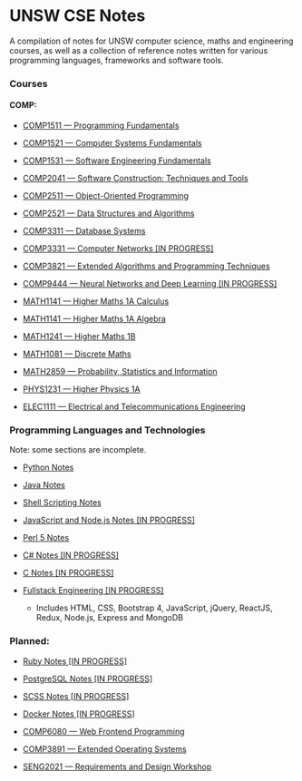 # UNSW CSE Notes
A compilation of notes for UNSW computer science, maths and engineering courses, as well as a collection of reference notes written for various programming languages, frameworks and software tools.

### Courses

#### COMP:
- <a href="https://www.notion.so/tymz/COMP1511-Programming-Fundamentals-dd71641eb8cb4d5f851db730cd07b941">COMP1511 — Programming Fundamentals</a>

- <a href="https://www.notion.so/tymz/COMP1521-Computer-Systems-Fundamentals-a0976cf0fcd34bb49360887a9167ae09">COMP1521 — Computer Systems Fundamentals</a>

- <a href="https://www.notion.so/tymz/COMP1531-Software-Engineering-Fundamentals-61b3b7b9d65148b0835ad62c934257de">COMP1531 — Software Engineering Fundamentals</a>

- <a href="https://www.notion.so/tymz/COMP2041-Software-Construction-Techniques-and-Tools-2965b1dd191c4bbf8ac131bbc9e9a74d">COMP2041 — Software Construction: Techniques and Tools</a>

- <a href="https://www.notion.so/tymz/COMP2511-Object-Oriented-Programming-cf5f3f332e10416caede894ec3e00d9d">COMP2511 — Object-Oriented Programming</a>

- <a href="https://www.notion.so/tymz/COMP2521-Data-Structures-and-Algorithms-708288ca10b541e5b21bd26a1179f52b">COMP2521 — Data Structures and Algorithms</a>

- <a href="https://www.notion.so/tymz/COMP3311-Database-System-2e574e205ef54dee8a525e13fa0ad48c">COMP3311 — Database Systems</a>

- <a href="https://www.notion.so/tymz/COMP3331-Computer-Networks-e151e541990941ec9d493d50d43eab75">COMP3331 — Computer Networks [IN PROGRESS]</a>

- <a href="https://docs.google.com/document/d/11XoevcA9kJeEW5sUtsIWotC34pyllP7mIRXsw3aqr3M/edit?usp=sharing">COMP3821 — Extended Algorithms and Programming Techniques</a>

- <a href="https://github.com/Tymotex/Neural-Networks">COMP9444 — Neural Networks and Deep Learning [IN PROGRESS]</a>

- <a href="https://docs.google.com/document/d/1LdtCi2MAIJy8ItS3NaAw9MrGN-X0fFn7ksCnMiXYh4c/edit?usp=sharing">MATH1141 — Higher Maths 1A Calculus</a>

- <a href="https://docs.google.com/document/d/15KoR6syt5e-zaSeH7EBPJhAZ6yMdNtmw0U6g_B1Mtl4/edit?usp=sharing">MATH1141 — Higher Maths 1A Algebra</a>

- <a href="https://docs.google.com/document/d/1W7v--PD80hQpHape7nOrFM3ckNl405Dt3aanLbf2_GU/edit?usp=sharing">MATH1241 — Higher Maths 1B</a>

- <a href="https://docs.google.com/document/d/10OiXvUbSTHCY5np_lF6_NmiMb1kbwqRlFuxARVdrwK8/edit?usp=sharing">MATH1081 — Discrete Maths</a>

- <a href="https://docs.google.com/document/d/1kOXD5diju1czseLrlawLffhVmk-4icND7aRNz0kookU/edit?usp=sharing">MATH2859 — Probability, Statistics and Information</a>

- <a href="https://docs.google.com/document/d/1kLp2xoe9ZaSIPN1se_cxo88BdgZ0lhNCcKaDNscubZI/edit?usp=sharing">PHYS1231 — Higher Physics 1A</a>

- <a href="https://docs.google.com/document/d/1kfDYovtexJm7El1bjilbnDCDj0MJ2gCsYk8Rh4gmMp0/edit?usp=sharing">ELEC1111 — Electrical and Telecommunications Engineering</a>

### Programming Languages and Technologies

Note: some sections are incomplete.

- <a href="https://www.notion.so/tymz/Python-Reference-32854bb805054c449d0f6f05e39bb3fb">Python Notes</a>

- <a href="https://www.notion.so/tymz/Java-Reference-e2015d8383bc4913af958e6af89be09a">Java Notes</a>

- <a href="https://www.notion.so/tymz/Bash-Shell-Scripting-Reference-9df017e0684e44d18b63ce5bb289e70c">Shell Scripting Notes</a>

- <a href="https://www.notion.so/tymz/JavaScript-and-Node-js-Reference-da609ced2bdd4297ade21e3c200e5498">JavaScript and Node.js Notes [IN PROGRESS]</a>

- <a href="https://www.notion.so/tymz/Perl-5-Reference-1602c0345a7440b2970a8d9f582d4514">Perl 5 Notes</a>

- <a href="https://www.notion.so/tymz/C-Reference-959b4b9a83dd46a6a9605c4205d2f466">C# Notes [IN PROGRESS]</a>

- <a href="https://www.notion.so/tymz/C-bb85007d7acb4b3aa7e690fce833408e">C Notes [IN PROGRESS]</a>

- <a href="https://www.notion.so/tymz/Fullstack-Engineering-394ebcac962a46dc81376fb8581a603b">Fullstack Engineering [IN PROGRESS]</a>
    - Includes HTML, CSS, Bootstrap 4, JavaScript, jQuery, ReactJS, Redux, Node.js, Express and MongoDB

### Planned:

- <a href="">Ruby Notes [IN PROGRESS]</a>

- <a href="">PostgreSQL Notes [IN PROGRESS]</a>

- <a href="">SCSS Notes [IN PROGRESS]</a>

- <a href="">Docker Notes [IN PROGRESS]</a>

- <a href="">COMP6080 — Web Frontend Programming</a>

- <a href="">COMP3891 — Extended Operating Systems</a>

- <a href="">SENG2021 — Requirements and Design Workshop</a>



